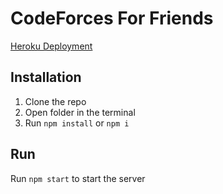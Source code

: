 # CodeForces For Friends
[Heroku Deployment](https://infinite-gorge-42155.herokuapp.com/)

## Installation
1. Clone the repo
2. Open folder in the terminal
3. Run `npm install` or `npm i`

## Run
Run `npm start` to start the server
